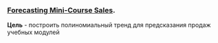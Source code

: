 ### [Forecasting Mini-Course Sales](https://www.kaggle.com/competitions/playground-series-s3e19/overview). 

__Цель__ - построить полиномиальный тренд для предсказания продаж учебных модулей
